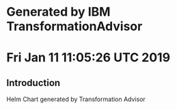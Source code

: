 # Generated by IBM TransformationAdvisor
# Fri Jan 11 11:05:26 UTC 2019
## Introduction

Helm Chart generated by Transformation Advisor
